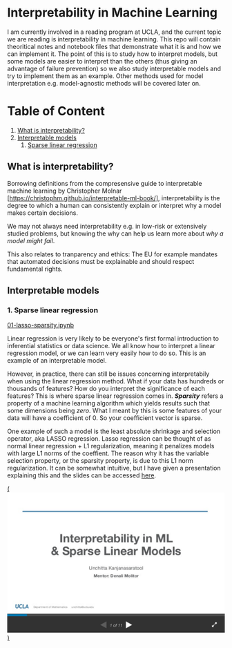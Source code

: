 # Interpretability in Machine Learning

I am currently involved in a reading program at UCLA, and the current topic we are reading is interpretability in machine learning. This repo will contain theoritical notes and notebook files that demonstrate what it is and how we can implement it. The point of this is to study how to interpret models, but some models are easier to interpret than the others (thus giving an advantage of failure prevention) so we also study interpretable models and try to implement them as an example. Other methods used for model interpretation e.g. model-agnostic methods will be covered later on.

# Table of Content
1. [What is interpretability?](#what-is-interpretability)
2. [Interpretable models](#interpretable-models)
    1. [Sparse linear regression](#sparse-linear-regression)


## What is interpretability?
Borrowing definitions from the compresensive guide to interpretable machine learning by Christopher Molnar [https://christophm.github.io/interpretable-ml-book/], interpretability is the degree to which a human can consistently explain or interpret why a model makes certain decisions.

We may not always need interpretability e.g. in low-risk or extensively studied problems, but knowing the why can help us learn more about *why a model might fail*.

This also relates to tranparency and ethics: The EU for example mandates that automated decisions must be explainable and should respect fundamental rights. 


## Interpretable models
### 1. Sparse linear regression

[01-lasso-sparsity.ipynb](/blob/master/01-lasso-sparsity.ipynb)

Linear regression is very likely to be everyone's first formal introduction to inferential statistics or data science. We all know how to interpret a linear regression model, or we can learn very easily how to do so. This is an example of an interpretable model.

However, in practice, there can still be issues concerning interpretabily when using the linear regression method. What if your data has hundreds or thousands of features? How do you interpret the significance of each features? This is where sparse linear regression comes in. ***Sparsity*** refers a property of a machine learning algorithm which yields results such that some dimensions being *zero*. What I meant by this is some features of your data will have a coefficient of 0. So your coefficient vector is sparse.

One example of such a model is the least absolute shrinkage and selection operator, aka LASSO regression. Lasso regression can be thought of as normal linear regression + L1 regularization, meaning it penalizes models with large L1 norms of the coeffient. The reason why it has the variable selection property, or the sparsity property, is due to this L1 norm regularization. It can be somewhat intuitive, but I have given a presentation explaining this and the slides can be accessed [here](https://www.slideshare.net/UnchittaKan/interpretability-in-ml-sparse-linear-regression).

<a href="https://www.slideshare.net/UnchittaKan/interpretability-in-ml-sparse-linear-regression">(<img src="https://github.com/unchitta/interpretable-models/blob/master/images/lasso-slides-scrnshot.png" width="600">)</a>

